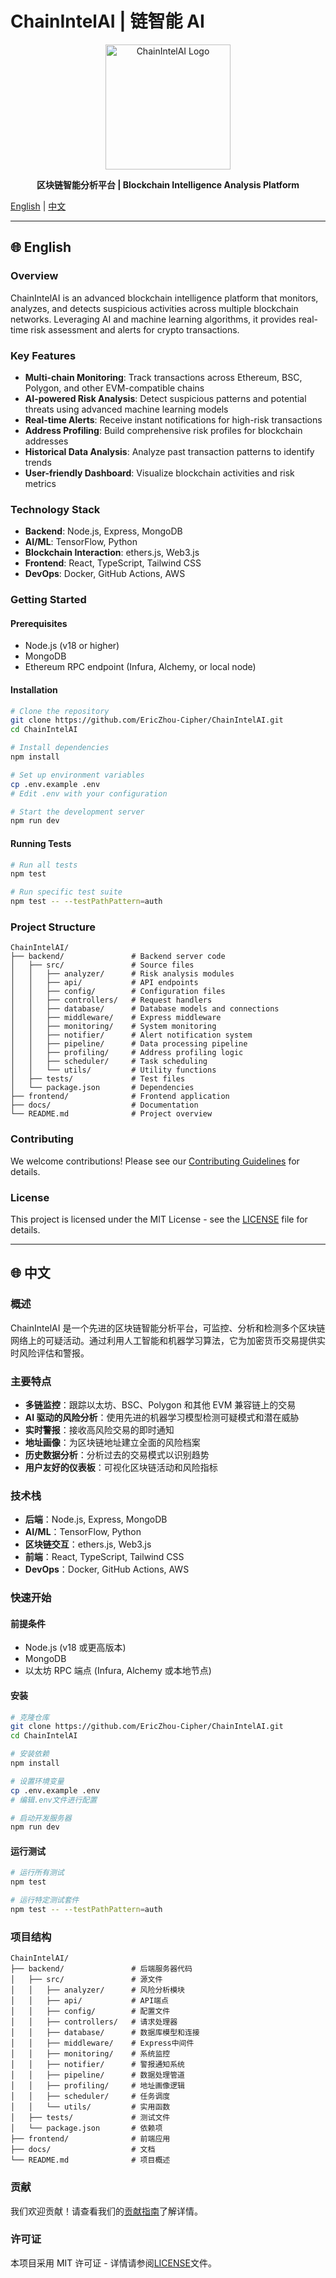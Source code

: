 # ChainIntelAI | 链智能 AI

<div align="center">
  <img src="docs/images/logo.png" alt="ChainIntelAI Logo" width="200"/>
  <p>
    <b>区块链智能分析平台 | Blockchain Intelligence Analysis Platform</b>
  </p>
</div>

[English](#english) | [中文](#chinese)

---

<a name="english"></a>

## 🌐 English

### Overview

ChainIntelAI is an advanced blockchain intelligence platform that monitors, analyzes, and detects suspicious activities across multiple blockchain networks. Leveraging AI and machine learning algorithms, it provides real-time risk assessment and alerts for crypto transactions.

### Key Features

- **Multi-chain Monitoring**: Track transactions across Ethereum, BSC, Polygon, and other EVM-compatible chains
- **AI-powered Risk Analysis**: Detect suspicious patterns and potential threats using advanced machine learning models
- **Real-time Alerts**: Receive instant notifications for high-risk transactions
- **Address Profiling**: Build comprehensive risk profiles for blockchain addresses
- **Historical Data Analysis**: Analyze past transaction patterns to identify trends
- **User-friendly Dashboard**: Visualize blockchain activities and risk metrics

### Technology Stack

- **Backend**: Node.js, Express, MongoDB
- **AI/ML**: TensorFlow, Python
- **Blockchain Interaction**: ethers.js, Web3.js
- **Frontend**: React, TypeScript, Tailwind CSS
- **DevOps**: Docker, GitHub Actions, AWS

### Getting Started

#### Prerequisites

- Node.js (v18 or higher)
- MongoDB
- Ethereum RPC endpoint (Infura, Alchemy, or local node)

#### Installation

```bash
# Clone the repository
git clone https://github.com/EricZhou-Cipher/ChainIntelAI.git
cd ChainIntelAI

# Install dependencies
npm install

# Set up environment variables
cp .env.example .env
# Edit .env with your configuration

# Start the development server
npm run dev
```

#### Running Tests

```bash
# Run all tests
npm test

# Run specific test suite
npm test -- --testPathPattern=auth
```

### Project Structure

```
ChainIntelAI/
├── backend/               # Backend server code
│   ├── src/               # Source files
│   │   ├── analyzer/      # Risk analysis modules
│   │   ├── api/           # API endpoints
│   │   ├── config/        # Configuration files
│   │   ├── controllers/   # Request handlers
│   │   ├── database/      # Database models and connections
│   │   ├── middleware/    # Express middleware
│   │   ├── monitoring/    # System monitoring
│   │   ├── notifier/      # Alert notification system
│   │   ├── pipeline/      # Data processing pipeline
│   │   ├── profiling/     # Address profiling logic
│   │   ├── scheduler/     # Task scheduling
│   │   └── utils/         # Utility functions
│   ├── tests/             # Test files
│   └── package.json       # Dependencies
├── frontend/              # Frontend application
├── docs/                  # Documentation
└── README.md              # Project overview
```

### Contributing

We welcome contributions! Please see our [Contributing Guidelines](CONTRIBUTING.md) for details.

### License

This project is licensed under the MIT License - see the [LICENSE](LICENSE) file for details.

---

<a name="chinese"></a>

## 🌐 中文

### 概述

ChainIntelAI 是一个先进的区块链智能分析平台，可监控、分析和检测多个区块链网络上的可疑活动。通过利用人工智能和机器学习算法，它为加密货币交易提供实时风险评估和警报。

### 主要特点

- **多链监控**：跟踪以太坊、BSC、Polygon 和其他 EVM 兼容链上的交易
- **AI 驱动的风险分析**：使用先进的机器学习模型检测可疑模式和潜在威胁
- **实时警报**：接收高风险交易的即时通知
- **地址画像**：为区块链地址建立全面的风险档案
- **历史数据分析**：分析过去的交易模式以识别趋势
- **用户友好的仪表板**：可视化区块链活动和风险指标

### 技术栈

- **后端**：Node.js, Express, MongoDB
- **AI/ML**：TensorFlow, Python
- **区块链交互**：ethers.js, Web3.js
- **前端**：React, TypeScript, Tailwind CSS
- **DevOps**：Docker, GitHub Actions, AWS

### 快速开始

#### 前提条件

- Node.js (v18 或更高版本)
- MongoDB
- 以太坊 RPC 端点 (Infura, Alchemy 或本地节点)

#### 安装

```bash
# 克隆仓库
git clone https://github.com/EricZhou-Cipher/ChainIntelAI.git
cd ChainIntelAI

# 安装依赖
npm install

# 设置环境变量
cp .env.example .env
# 编辑.env文件进行配置

# 启动开发服务器
npm run dev
```

#### 运行测试

```bash
# 运行所有测试
npm test

# 运行特定测试套件
npm test -- --testPathPattern=auth
```

### 项目结构

```
ChainIntelAI/
├── backend/               # 后端服务器代码
│   ├── src/               # 源文件
│   │   ├── analyzer/      # 风险分析模块
│   │   ├── api/           # API端点
│   │   ├── config/        # 配置文件
│   │   ├── controllers/   # 请求处理器
│   │   ├── database/      # 数据库模型和连接
│   │   ├── middleware/    # Express中间件
│   │   ├── monitoring/    # 系统监控
│   │   ├── notifier/      # 警报通知系统
│   │   ├── pipeline/      # 数据处理管道
│   │   ├── profiling/     # 地址画像逻辑
│   │   ├── scheduler/     # 任务调度
│   │   └── utils/         # 实用函数
│   ├── tests/             # 测试文件
│   └── package.json       # 依赖项
├── frontend/              # 前端应用
├── docs/                  # 文档
└── README.md              # 项目概述
```

### 贡献

我们欢迎贡献！请查看我们的[贡献指南](CONTRIBUTING.md)了解详情。

### 许可证

本项目采用 MIT 许可证 - 详情请参阅[LICENSE](LICENSE)文件。
